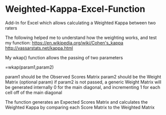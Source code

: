 # Weighted-Kappa-Excel-Function
Add-In for Excel which allows calculating a Weighted Kappa between two raters

The following helped me to understand how the weighting works, and test my function:
https://en.wikipedia.org/wiki/Cohen's_kappa
http://vassarstats.net/kappa.html

My wkap() function allows the passing of two parameters

  =wkap(param1,param2)

param1 should be the Observed Scores Matrix
param2 should be the Weight Matrix (optional param)
  if param2 is not passed, a generic Weight Matrix will be generated internally
    0 for the main diagonal, and incrementing 1 for each cell off of the main diagonal
          
The function generates an Expected Scores Matrix
and calculates the Weighted Kappa by comparing each Score Matrix to the Weighted Matrix
